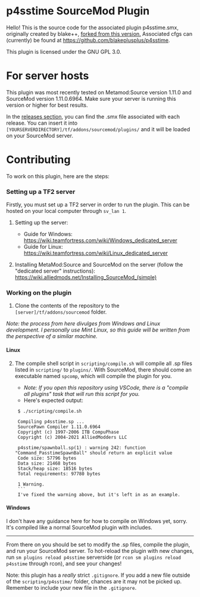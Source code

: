 # p4sstime SourceMod Plugin

Hello! This is the source code for the associated plugin p4sstime.smx, originally created by blake++, [forked from this version.](https://github.com/blakeplusplus/p4sstime/releases/tag/v2.2.0) Associated cfgs can (currently) be found at https://github.com/blakeplusplus/p4sstime.

This plugin is licensed under the GNU GPL 3.0.

# For server hosts

This plugin was most recently tested on Metamod:Source version 1.11.0 and SourceMod version 1.11.0.6964. Make sure your server is running this version or higher for best results.

In the [releases section](https://github.com/prplnorangesoda/p4sstime-plugin/releases), you can find the .smx file associated with each release. You can insert it into `[YOURSERVERDIRECTORY]/tf/addons/sourcemod/plugins/` and it will be loaded on your SourceMod server.

# Contributing

To work on this plugin, here are the steps:

### Setting up a TF2 server

Firstly, you must set up a TF2 server in order to run the plugin. This can be hosted on your local computer through `sv_lan 1`.

1. Setting up the server:

   - Guide for Windows: https://wiki.teamfortress.com/wiki/Windows_dedicated_server
   - Guide for Linux: https://wiki.teamfortress.com/wiki/Linux_dedicated_server

2. Installing MetaMod:Source and SourceMod on the server (follow the "dedicated server" instructions): https://wiki.alliedmods.net/Installing_SourceMod_(simple)

### Working on the plugin

1. Clone the contents of the repository to the `[server]/tf/addons/sourcemod` folder.

_Note: the process from here divulges from Windows and Linux development. I personally use Mint Linux, so this guide will be written from the perspective of a similar machine._

#### Linux

2. The compile shell script in `scripting/compile.sh` will compile all .sp files listed in `scripting/` to `plugins/`. With SourceMod, there should come an executable named `spcomp`, which will compile the plugin for you.

   - _Note: If you open this repository using VSCode, there is a "compile all plugins" task that will run this script for you._
   - Here's expected output:

   ````
    $ ./scripting/compile.sh

   	Compiling p4sstime.sp ...
   	SourcePawn Compiler 1.11.0.6964
   	Copyright (c) 1997-2006 ITB CompuPhase
   	Copyright (c) 2004-2021 AlliedModders LLC

   	p4sstime/spawnball.sp(1) : warning 242: function "Command_PasstimeSpawnBall" should return an explicit value
   	Code size: 57796 bytes
   	Data size: 21468 bytes
   	Stack/heap size: 18516 bytes
   	Total requirements: 97780 bytes

   	1 Warning.
   	```
   	I've fixed the warning above, but it's left in as an example.
   ````

#### Windows

I don't have any guidance here for how to compile on Windows yet, sorry. It's compiled like a normal SourceMod plugin with includes.

---

From there on you should be set to modify the .sp files, compile the plugin, and run your SourceMod server. To hot-reload the plugin with new changes, run `sm plugins reload p4sstime` serverside (or `rcon sm plugins reload p4sstime` through rcon), and see your changes!

Note: this plugin has a _really_ strict `.gitignore`. If you add a new file outside of the `scripting/p4sstime/` folder, chances are it may not be picked up. Remember to include your new file in the `.gitignore`.
